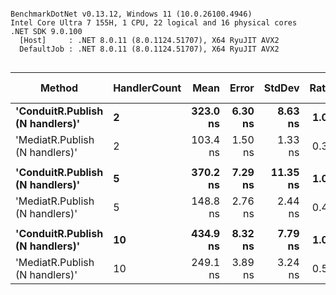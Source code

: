 ```

BenchmarkDotNet v0.13.12, Windows 11 (10.0.26100.4946)
Intel Core Ultra 7 155H, 1 CPU, 22 logical and 16 physical cores
.NET SDK 9.0.100
  [Host]     : .NET 8.0.11 (8.0.1124.51707), X64 RyuJIT AVX2
  DefaultJob : .NET 8.0.11 (8.0.1124.51707), X64 RyuJIT AVX2


```
| Method                          | HandlerCount | Mean     | Error   | StdDev   | Ratio | Gen0   | Allocated | Alloc Ratio |
|-------------------------------- |------------- |---------:|--------:|---------:|------:|-------:|----------:|------------:|
| **&#39;ConduitR.Publish (N handlers)&#39;** | **2**            | **323.0 ns** | **6.30 ns** |  **8.63 ns** |  **1.00** | **0.0291** |     **368 B** |        **1.00** |
| &#39;MediatR.Publish (N handlers)&#39;  | 2            | 103.4 ns | 1.50 ns |  1.33 ns |  0.32 | 0.0395 |     496 B |        1.35 |
|                                 |              |          |         |          |       |        |           |             |
| **&#39;ConduitR.Publish (N handlers)&#39;** | **5**            | **370.2 ns** | **7.29 ns** | **11.35 ns** |  **1.00** | **0.0439** |     **552 B** |        **1.00** |
| &#39;MediatR.Publish (N handlers)&#39;  | 5            | 148.8 ns | 2.76 ns |  2.44 ns |  0.40 | 0.0682 |     856 B |        1.55 |
|                                 |              |          |         |          |       |        |           |             |
| **&#39;ConduitR.Publish (N handlers)&#39;** | **10**           | **434.9 ns** | **8.32 ns** |  **7.79 ns** |  **1.00** | **0.0687** |     **864 B** |        **1.00** |
| &#39;MediatR.Publish (N handlers)&#39;  | 10           | 249.1 ns | 3.89 ns |  3.24 ns |  0.57 | 0.1159 |    1456 B |        1.69 |
